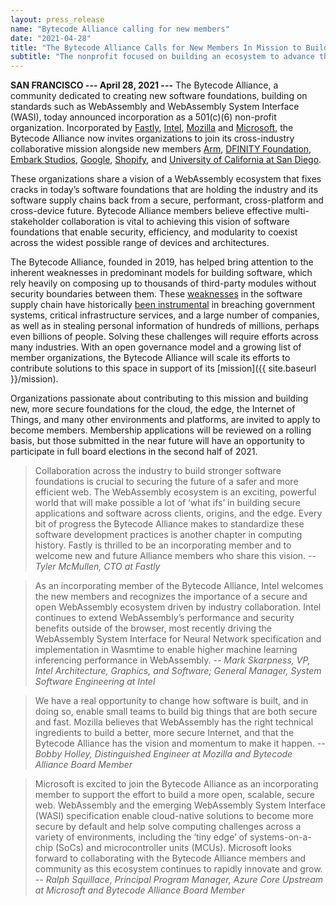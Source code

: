 ```yaml
---
layout: press_release
name: "Bytecode Alliance calling for new members"
date: "2021-04-28"
title: "The Bytecode Alliance Calls for New Members In Mission to Build Safer Software Foundations for the Internet"
subtitle: "The nonprofit focused on building an ecosystem to advance the unique advantages of WebAssembly is seeking new members"
---
```


**SAN FRANCISCO --- April 28, 2021 ---** The Bytecode Alliance, a community dedicated to creating new software foundations, building on standards such as WebAssembly and WebAssembly System Interface (WASI), today announced incorporation as a 501(c)(6) non-profit organization. Incorporated by [Fastly](https://fastly.com), [Intel](https://www.intel.com/content/www/us/en/homepage.html), [Mozilla](https://www.mozilla.org/en-US/) and [Microsoft](https://www.microsoft.com/en-us/), the Bytecode Alliance now invites organizations to join its cross-industry collaborative mission alongside new members [Arm](https://www.arm.com/), [DFINITY Foundation](https://dfinity.org/), [Embark Studios](https://www.embark-studios.com/), [Google](https://research.google.com/), [Shopify](https://shopify.engineering/), and [University of California at San Diego](https://ucsd.edu/).

These organizations share a vision of a WebAssembly ecosystem that fixes cracks in today’s software foundations that are holding the industry and its software supply chains back from a secure, performant, cross-platform and cross-device future. Bytecode Alliance members believe effective multi-stakeholder collaboration is vital to achieving this vision of software foundations that enable security, efficiency, and modularity to coexist across the widest possible range of devices and architectures.

The Bytecode Alliance, founded in 2019, has helped bring attention to the inherent weaknesses in predominant models for building software, which rely heavily on composing up to thousands of third-party modules without security boundaries between them. These [weaknesses](https://www.dni.gov/files/NCSC/documents/supplychain/Software_Supply_Chain_Attacks.pdf) in the software supply chain have historically [been instrumental](https://en.wikipedia.org/wiki/Supply_chain_attack) in breaching government systems, critical infrastructure services, and a large number of companies, as well as in stealing personal information of hundreds of millions, perhaps even billions of people. Solving these challenges will require efforts across many industries. With an open governance model and a growing list of member organizations, the Bytecode Alliance will scale its efforts to contribute solutions to this space in support of its [mission]({{ site.baseurl }}/mission).

Organizations passionate about contributing to this mission and building new, more secure foundations for the cloud, the edge, the Internet of Things, and many other environments and platforms, are invited to apply to become members. Membership applications will be reviewed on a rolling basis, but those submitted in the near future will have an opportunity to participate in full board elections in the second half of 2021.

<blockquote>
Collaboration across the industry to build stronger software foundations is crucial to securing the future of a safer and more efficient web. The WebAssembly ecosystem is an exciting, powerful world that will make possible a lot of ‘what ifs’ in building secure applications and software across clients, origins, and the edge. Every bit of progress the Bytecode Alliance makes to standardize these software development practices is another chapter in computing history. Fastly is thrilled to be an incorporating member and to welcome new and future Alliance members who share this vision.
<cite>-- Tyler McMullen, CTO at Fastly</cite>
</blockquote>

<blockquote>
As an incorporating member of the Bytecode Alliance, Intel welcomes the new members and recognizes the importance of a secure and open WebAssembly ecosystem driven by industry collaboration. Intel continues to extend WebAssembly’s performance and security benefits outside of the browser, most recently driving the WebAssembly System Interface for Neural Network specification and implementation in Wasmtime to enable higher machine learning inferencing performance in WebAssembly.
<cite>-- Mark Skarpness, VP, Intel Architecture, Graphics, and Software; General Manager, System Software Engineering at Intel</cite>
</blockquote>

<blockquote>
We have a real opportunity to change how software is built, and in doing so, enable small teams to build big things that are both secure and fast. Mozilla believes that WebAssembly has the right technical ingredients to build a better, more secure Internet, and that the Bytecode Alliance has the vision and momentum to make it happen.
<cite>-- Bobby Holley, Distinguished Engineer at Mozilla and Bytecode Alliance Board Member</cite>
</blockquote>

<blockquote>
Microsoft is excited to join the Bytecode Alliance as an incorporating member to support the effort to build a more open, scalable, secure web. WebAssembly and the emerging WebAssembly System Interface (WASI) specification enable cloud-native solutions to become more secure by default and help solve computing challenges across a variety of environments, including the ‘tiny edge’ of systems-on-a-chip (SoCs) and microcontroller units (MCUs). Microsoft looks forward to collaborating with the Bytecode Alliance members and community as this ecosystem continues to rapidly innovate and grow.
<cite>-- Ralph Squillace, Principal Program Manager, Azure Core Upstream at Microsoft and Bytecode Alliance Board Member</cite>
</blockquote>
